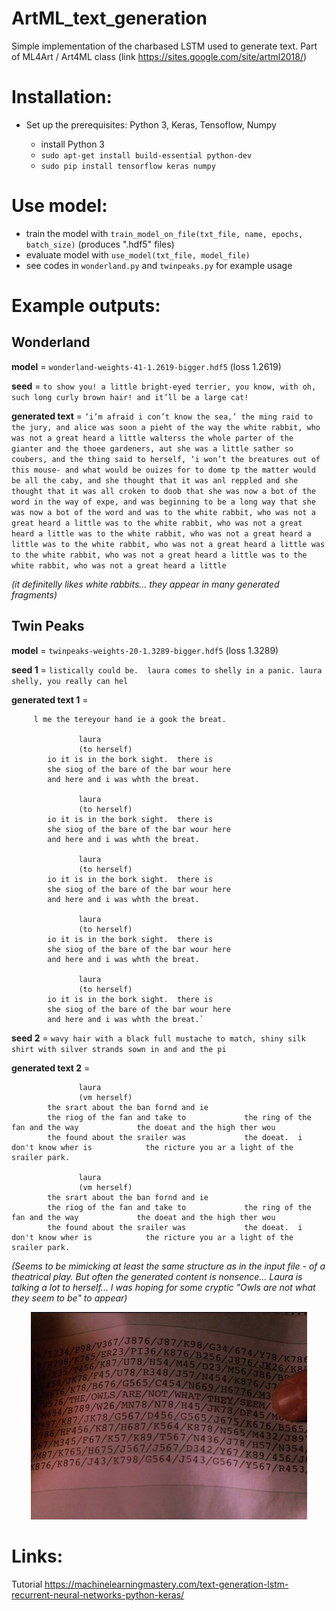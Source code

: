 # ArtML_text_generation
Simple implementation of the charbased LSTM used to generate text. Part of ML4Art / Art4ML class (link https://sites.google.com/site/artml2018/)

# Installation:

- Set up the prerequisites: Python 3, Keras, Tensoflow, Numpy

  * install Python 3
  * `sudo apt-get install build-essential python-dev`
  * `sudo pip install tensorflow keras numpy`
 
# Use model:

  * train the model with `train_model_on_file(txt_file, name, epochs, batch_size)` (produces ".hdf5" files)
  * evaluate model with `use_model(txt_file, model_file)`
  * see codes in `wonderland.py` and `twinpeaks.py` for example usage
  
# Example outputs:

## Wonderland

 **model** = `wonderland-weights-41-1.2619-bigger.hdf5` (loss 1.2619)
 
 **seed** = `to show you! a little bright-eyed terrier, you know, with oh, such long curly brown hair! and it’ll be a large cat!`

 **generated text** = `‘i’m afraid i con’t know the sea,’ the ming raid to the jury, and alice was soon a pieht of the way the white rabbit, who was not a great heard a little walterss the whole parter of the gianter and the thoee gardeners, aut she was a little sather so coubers, and the thing said to herself, ‘i won’t the breatures out of this mouse- and what would be ouizes for to dome tp the matter would be all the caby, and she thought that it was anl reppled and she thought that it was all croken to doob that she was now a bot of the word in the way of expe, and was beginning to be a long way that she was now a bot of the word and was to the white rabbit, who was not a great heard a little was to the white rabbit, who was not a great heard a little was to the white rabbit, who was not a great heard a little was to the white rabbit, who was not a great heard a little was to the white rabbit, who was not a great heard a little was to the white rabbit, who was not a great heard a little`

_(it definitelly likes white rabbits... they appear in many generated fragments)_

## Twin Peaks

 **model** = `twinpeaks-weights-20-1.3289-bigger.hdf5` (loss 1.3289)
 
 **seed 1** = `listically could be.  laura comes to shelly in a panic. laura shelly, you really can hel`

 **generated text 1** =
  
   
         l me the tereyour hand ie a gook the breat.    
   
				   laura
			       (to herself)
			io it is in the bork sight.  there is
			she siog of the bare of the bar wour here
			and here and i was whth the breat.

				   laura
			       (to herself)
			io it is in the bork sight.  there is
			she siog of the bare of the bar wour here
			and here and i was whth the breat.

				   laura
			       (to herself)
			io it is in the bork sight.  there is
			she siog of the bare of the bar wour here
			and here and i was whth the breat.

				   laura
			       (to herself)
			io it is in the bork sight.  there is
			she siog of the bare of the bar wour here
			and here and i was whth the breat.

				   laura
			       (to herself)
			io it is in the bork sight.  there is
			she siog of the bare of the bar wour here
			and here and i was whth the breat.`

 **seed 2** = `wavy hair with a black full mustache to match, shiny silk shirt with silver strands sown in and and the pi`

 **generated text 2** = 
 
				   laura
			       (vm herself)
			the srart about the ban fornd and ie
			the riog of the fan and take to 			the ring of the fan and the way 			the doeat and the high ther wou
			the found about the srailer was 			the doeat.  i don't know wher is 			the ricture you ar a light of the 			srailer park.

				   laura
			       (vm herself)
			the srart about the ban fornd and ie
			the riog of the fan and take to 			the ring of the fan and the way 			the doeat and the high ther wou
			the found about the srailer was 			the doeat.  i don't know wher is 			the ricture you ar a light of the 			srailer park.

_(Seems to be mimicking at least the same structure as in the input file - of a theatrical play. But often the generated content is nonsence... Laura is talking a lot to herself... I was hoping for some cryptic "Owls are not what they seem to be" to appear)_

<p align="center"> <img src="https://github.com/previtus/ArtML_text_generation/blob/master/imgs/the-owls-are-not-what-they-seem.jpg"/></p>

# Links:
Tutorial https://machinelearningmastery.com/text-generation-lstm-recurrent-neural-networks-python-keras/

